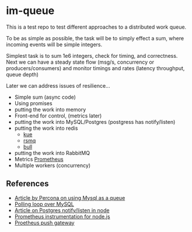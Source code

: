 # im-queue

This is a test repo to test different approaches to a distributed work queue.

To be as simple as possible, the task will be to simply effect a sum, where incoming events will be simple integers.

Simplest task is to sum 1e6 integers, check for timing, and correctness.
Next we can have a steady state flow (msg/s, concurrency or producers/consumers) and monitor timings and rates (latency throughput, queue depth)

Later we can address issues of resilience...

- Simple sum (async code)
- Using promises
- putting the work into memory
- Front-end for control, (metrics later)
- putting the work into MySQL/Postgres (postgress has notify/listen)
- putting the work into redis 
	- [kue](https://github.com/Automattic/kue)
	- [rsmq](https://github.com/smrchy/rsmq)
	- [bull](https://github.com/OptimalBits/bull)
- putting the work into RabbitMQ
- Metrics [Prometheus](https://github.com/prometheus/node_exporter)
- Multiple workers (concurrency)

## References

- [Article by Percona on using Mysql as a queue](https://blog.engineyard.com/2011/5-subtle-ways-youre-using-mysql-as-a-queue-and-why-itll-bite-you/)
- [Polling loop over MySQL](http://www.gianlucaguarini.com/blog/push-notification-server-streaming-on-a-mysql-database/)
- [Article on Postgres notify/listen in node](http://voxpelli.com/2015/01/pubsub-with-postgres-and-node-js/)
- [Prometheus instrumentation for node.js](https://github.com/StreamMachine/prometheus_client_nodejs)
- [Proetheus push gateway](https://github.com/prometheus/pushgateway)
